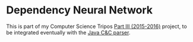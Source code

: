 # Dependency Neural Network

This is part of my Computer Science Tripos [Part III (2015-2016)](https://www.cl.cam.ac.uk/teaching/masters/projects/) project, to be integrated eventually with the [Java C&C parser](https://github.com/darrenfoong/candc).
